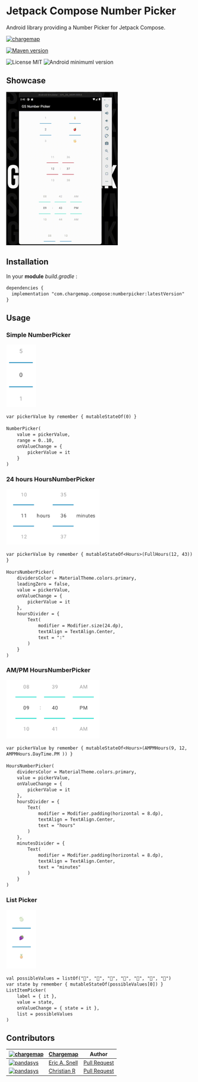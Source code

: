 # Jetpack Compose Number Picker

Android library providing a Number Picker for Jetpack Compose.

[![chargemap](https://github.com/chargemap.png?size=50)](https://chargemap.com)

[![Maven version](https://img.shields.io/maven-central/v/com.chargemap.compose/numberpicker?style=for-the-badge)](https://mvnrepository.com/artifact/com.chargemap.compose/numberpicker)

![License MIT](https://img.shields.io/badge/MIT-9E9F9F?style=flat-square&label=License)
![Android minimuml version](https://img.shields.io/badge/21+-9E9F9F?style=flat-square&label=Minimum&logo=android)

## Showcase

<img src="art/gs_number_picker_demo.gif" width="300"/>

## Installation

In your **module** *build.gradle* :

```
dependencies {
  implementation "com.chargemap.compose:numberpicker:latestVersion"
}
```

## Usage

### Simple NumberPicker

<img src="art/sample_number.png" width="80"/>

```
var pickerValue by remember { mutableStateOf(0) }

NumberPicker(
    value = pickerValue,
    range = 0..10,
    onValueChange = {
        pickerValue = it
    }
)

```

### 24 hours HoursNumberPicker

<img src="art/sample_24hours.png" width="250"/>

```
var pickerValue by remember { mutableStateOf<Hours>(FullHours(12, 43)) }

HoursNumberPicker(
    dividersColor = MaterialTheme.colors.primary,
    leadingZero = false,
    value = pickerValue,
    onValueChange = {
        pickerValue = it
    },
    hoursDivider = {
        Text(
            modifier = Modifier.size(24.dp),
            textAlign = TextAlign.Center,
            text = ":"
        )
    }
)

```

### AM/PM HoursNumberPicker

<img src="art/sample_ampm.png" width="250"/>

```
var pickerValue by remember { mutableStateOf<Hours>(AMPMHours(9, 12, AMPMHours.DayTime.PM )) }

HoursNumberPicker(
    dividersColor = MaterialTheme.colors.primary,
    value = pickerValue,
    onValueChange = {
        pickerValue = it
    },
    hoursDivider = {
        Text(
            modifier = Modifier.padding(horizontal = 8.dp),
            textAlign = TextAlign.Center,
            text = "hours"
        )
    },
    minutesDivider = {
        Text(
            modifier = Modifier.padding(horizontal = 8.dp),
            textAlign = TextAlign.Center,
            text = "minutes"
        )
    }
)

```

### List Picker

<img src="art/sample_list.png" width="80"/>

```
val possibleValues = listOf("🍎", "🍊", "🍉", "🥭", "🍈", "🍇", "🍍")
var state by remember { mutableStateOf(possibleValues[0]) }
ListItemPicker(
    label = { it },
    value = state,
    onValueChange = { state = it },
    list = possibleValues
)

```

## Contributors

| [![chargemap](https://github.com/chargemap.png?size=50)](https://github.com/chargemap) | [Chargemap](https://github.com/chargemap) | Author |
|--------------|--------------|--------------|
| [![pandasys](https://github.com/pandasys.png?size=50)](https://github.com/pandasys) | [Eric A. Snell](https://github.com/pandasys) | [Pull Request](https://github.com/ChargeMap/Compose-NumberPicker/pull/2) |
| [![pandasys](https://github.com/cjrcodes.png?size=50)](https://github.com/pandasys) | [Christian R](https://github.com/cjrcodes) | [Pull Request](https://github.com/ChargeMap/Compose-NumberPicker/pull/8) |